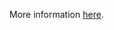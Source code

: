 More information [here](https://docs.prismacloud.io/en/enterprise-edition/policy-reference/azure-policies/azure-logging-policies/bc-azure-2-53).
